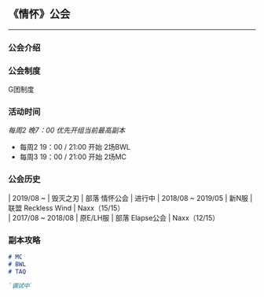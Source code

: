 ## 《情怀》公会
* * *
### 公会介绍



### 公会制度

G团制度

### 活动时间

_每周2 晚7：00 优先开组当前最高副本_

- 每周2 19：00 / 21:00 开始 2场BWL
- 每周3 19：00 / 21:00 开始 2场MC

### 公会历史

 | 2019/08 ~          |  毁灭之刃 | 部落 情怀公会            | 进行中
 | 2018/08 ~ 2019/05  |  新N服    | 联盟 Reckless Wind  | Naxx（15/15）  
 | 2017/08 ~ 2018/08  |  原E/LH服 | 部落 Elapse公会         | Naxx（12/15） 




### 副本攻略

```markdown
# MC
# BWL
# TAQ

`调试中` 
```



